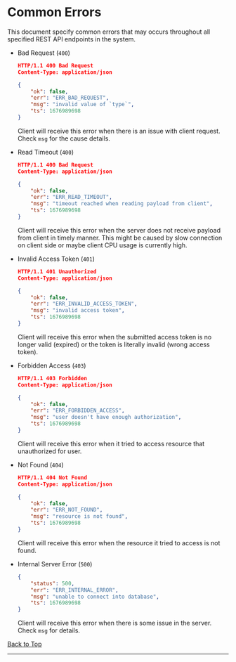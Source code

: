 # Common Errors

This document specify common errors that may occurs throughout all specified REST API endpoints in the system.

- Bad Request (`400`)

    ```json
    HTTP/1.1 400 Bad Request
    Content-Type: application/json

    {
        "ok": false,
        "err": "ERR_BAD_REQUEST",
        "msg": "invalid value of `type`",
        "ts": 1676989698
    }
    ```

    Client will receive this error when there is an issue with client request. Check `msg` for the cause details.

- Read Timeout (`400`)

    ```json
    HTTP/1.1 400 Bad Request
    Content-Type: application/json

    {
        "ok": false,
        "err": "ERR_READ_TIMEOUT",
        "msg": "timeout reached when reading payload from client",
        "ts": 1676989698
    }
    ```

    Client will receive this error when the server does not receive payload from client in timely manner. This might be caused by slow connection on client side or maybe client CPU usage is currently high.

- Invalid Access Token (`401`)

    ```json
    HTTP/1.1 401 Unauthorized
    Content-Type: application/json

    {
        "ok": false,
        "err": "ERR_INVALID_ACCESS_TOKEN",
        "msg": "invalid access token",
        "ts": 1676989698
    }
    ```

    Client will receive this error when the submitted access token is no longer valid (expired) or the token is literally invalid (wrong access token).

- Forbidden Access (`403`)

    ```json
    HTTP/1.1 403 Forbidden
    Content-Type: application/json

    {
        "ok": false,
        "err": "ERR_FORBIDDEN_ACCESS",
        "msg": "user doesn't have enough authorization",
        "ts": 1676989698
    }
    ```

    Client will receive this error when it tried to access resource that unauthorized for user.

- Not Found (`404`)

    ```json
    HTTP/1.1 404 Not Found
    Content-Type: application/json

    {
        "ok": false,
        "err": "ERR_NOT_FOUND",
        "msg": "resource is not found",
        "ts": 1676989698
    }
    ```

    Client will receive this error when the resource it tried to access is not found.

- Internal Server Error (`500`)

    ```json
    {
        "status": 500,
        "err": "ERR_INTERNAL_ERROR",
        "msg": "unable to connect into database",
        "ts": 1676989698
    }
    ```

    Client will receive this error when there is some issue in the server. Check `msg` for details.

[Back to Top](#common-errors)

---